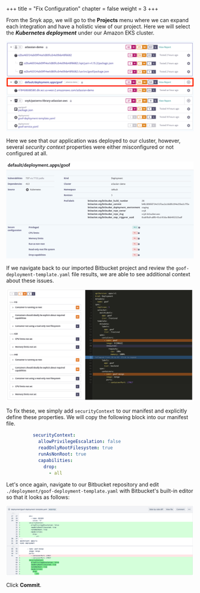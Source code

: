+++
title = "Fix Configuration"
chapter = false
weight = 3
+++

From the Snyk app, we will go to the __Projects__ menu where we can expand each integration and have a holistic view of 
our project. Here we will select the ___Kubernetes deployment___ under our Amazon EKS cluster.

![Snyk Projects 03](../images/snyk-projects-03.png)

Here we see that our application was deployed to our cluster, however, several _security context_ properties were either 
misconfigured or not configured at all.

![K8s results](../images/snyk-eks-integration-03.png)

If we navigate back to our imported Bitbucket project and review the `goof-deployment-template.yaml` file results, we are
able to see additional context about these issues.

![Kubernetes config](../images/snyk-k8s-report.png)

To fix these, we simply add `securityContext` to our manifest and explicitly define these properties. We will copy the following
block into our manifest file.

```yaml
          securityContext:
            allowPrivilegeEscalation: false
            readOnlyRootFilesystem: true
            runAsNonRoot: true
            capabilities:
              drop:
                - all
```

Let's once again, navigate to our Bitbucket repository and edit `./deployment/goof-deployment-template.yaml` with Bitbucket's 
built-in editor so that it looks as follows:

![Bitbucket Edit Manifest](../images/bitbucket-edit-manifest.png)

Click __Commit__.